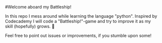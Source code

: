 #Welcome aboard my Battleship!

In this repo I mess around while learning the language "python". Inspired by Codecademy I will code a "Battleship!"-game and try to improve it as my skill (hopefully) grows. :see_no_evil:

Feel free to point out issues or improvements, if you stumble upon some!
